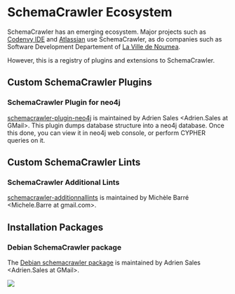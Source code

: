 # SchemaCrawler Ecosystem

SchemaCrawler has an emerging ecosystem. Major projects such as 
[Codenvy IDE](https://codenvy.com/) and [Atlassian](https://www.atlassian.com) use
SchemaCrawler, as do companies such as Software
Development Departement of [La Ville de Noumea](http://www.noumea.nc/).

However, this is a registry of plugins and extensions to SchemaCrawler.

## Custom SchemaCrawler Plugins

### SchemaCrawler Plugin for neo4j

[schemacrawler-plugin-neo4j](https://github.com/adriens/schemacrawler-plugin-neo4j) is maintained by
Adrien Sales <Adrien.Sales at GMail>. This plugin dumps database structure into a neo4j database. 
Once this done, you can view it in neo4j web console, or perform CYPHER queries on it.

## Custom SchemaCrawler Lints

### SchemaCrawler Additional Lints
[schemacrawler-additionnallints](https://github.com/mbarre/schemacrawler-additionnallints) is maintained by
Michèle Barré <Michele.Barre at gmail.com>.


## Installation Packages

### Debian SchemaCrawler package
The [Debian schemacrawler package](http://github.com/adriens/schemacrawler-deb) is maintained by
Adrien Sales <Adrien.Sales at GMail>.

<a href="https://bintray.com/adriens/deb/schemacrawler/_latestVersion">
<img src="https://api.bintray.com/packages/adriens/deb/schemacrawler/images/download.svg" /></a>
